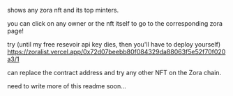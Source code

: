 shows any zora nft and its top minters.

you can click on any owner or the nft itself to go to the corresponding zora page!

try (until my free resevoir api key dies, then you'll have to deploy yourself)
https://zoralist.vercel.app/0x72d07beebb80f084329da88063f5e52f70f020a3/1

can replace the contract address and try any other NFT on the Zora chain.

need to write more of this readme soon...
